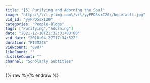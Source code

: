 ```yaml
---
title: "[5] Purifying and Adorning the Soul"
image: "https:\/\/i.ytimg.com\/vi\/yyFPD5sxI20\/hqdefault.jpg"
vid_id: "yyFPD5sxI20"
categories: "People-Blogs"
tags: ["Purifying","Adorning"]
date: "2021-12-10T21:32:31+03:00"
vid_date: "2018-04-27T17:34:52Z"
duration: "PT3M24S"
viewcount: "6987"
likeCount: ""
dislikeCount: ""
channel: "Scholarly Subtitles"
---
```

{% raw %}{% endraw %}

